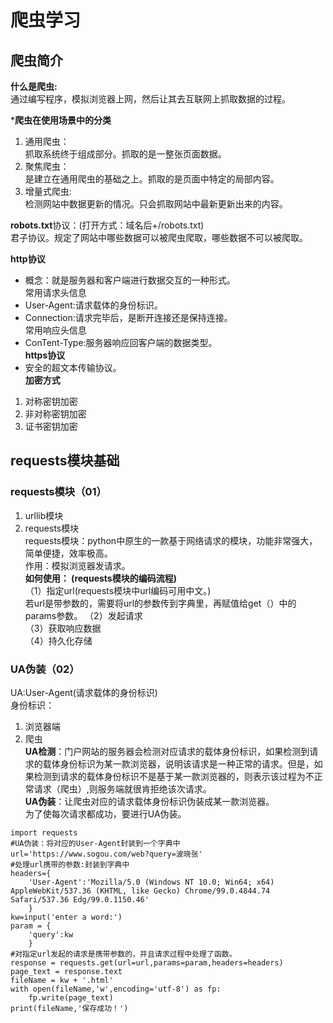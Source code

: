 # 爬虫学习  
## 爬虫简介  
**什么是爬虫:**   
通过编写程序，模拟浏览器上网，然后让其去互联网上抓取数据的过程。  

***爬虫在使用场景中的分类**  
1. 通用爬虫：  
        抓取系统终于组成部分。抓取的是一整张页面数据。  
2. 聚焦爬虫：  
        是建立在通用爬虫的基础之上。抓取的是页面中特定的局部内容。  
3. 增量式爬虫:  
        检测网站中数据更新的情况。只会抓取网站中最新更新出来的内容。  

**robots.txt**协议：(打开方式：域名后+/robots.txt)  
        君子协议。规定了网站中哪些数据可以被爬虫爬取，哪些数据不可以被爬取。  

**http协议**  
- 概念：就是服务器和客户端进行数据交互的一种形式。  
常用请求头信息  
- User-Agent:请求载体的身份标识。  
- Connection:请求完毕后，是断开连接还是保持连接。  
常用响应头信息  
- ConTent-Type:服务器响应回客户端的数据类型。  
**https协议**  
- 安全的超文本传输协议。  
**加密方式**  
1. 对称密钥加密  
2. 非对称密钥加密  
3. 证书密钥加密  
## requests模块基础  
### requests模块（01）    
1. urllib模块  
2. requests模块  
requests模块：python中原生的一款基于网络请求的模块，功能非常强大，简单便捷，效率极高。  
作用：模拟浏览器发请求。  
**如何使用： (requests模块的编码流程)**  
（1）指定url(requests模块中url编码可用中文。)  
    若url是带参数的，需要将url的参数传到字典里，再赋值给get（）中的params参数。
（2）发起请求   
（3）获取响应数据  
（4）持久化存储  

### UA伪装（02）  
UA:User-Agent(请求载体的身份标识)  
身份标识：  
1. 浏览器端  
2. 爬虫  
**UA检测**：门户网站的服务器会检测对应请求的载体身份标识，如果检测到请求的载体身份标识为某一款浏览器，说明该请求是一种正常的请求。但是，如果检测到请求的载体身份标识不是基于某一款浏览器的，则表示该过程为不正常请求（爬虫）,则服务端就很肯拒绝该次请求。  
**UA伪装**：让爬虫对应的请求载体身份标识伪装成某一款浏览器。   
为了使每次请求都成功，要进行UA伪装。  

```
import requests
#UA伪装：将对应的User-Agent封装到一个字典中
url='https://www.sogou.com/web?query=波晓张'
#处理url携带的参数:封装到字典中
headers={
    'User-Agent':'Mozilla/5.0 (Windows NT 10.0; Win64; x64) AppleWebKit/537.36 (KHTML, like Gecko) Chrome/99.0.4844.74 Safari/537.36 Edg/99.0.1150.46'
    }
kw=input('enter a word:')
param = {
    'query':kw
    }
#对指定url发起的请求是携带参数的，并且请求过程中处理了函数。
response = requests.get(url=url,params=param,headers=headers)
page_text = response.text
fileName = kw + '.html'
with open(fileName,'w',encoding='utf-8') as fp:
    fp.write(page_text)
print(fileName,'保存成功！')
```  
  
